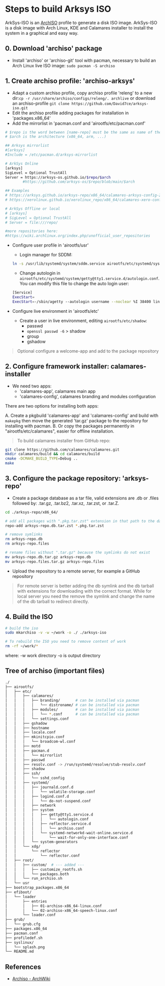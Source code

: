 # Steps to build Arksys ISO

ArkSys-ISO is an [ArchISO](https://wiki.archlinux.org/title/Archiso) profile to generate a disk ISO image. ArkSys-ISO is a disk image with Arch Linux, KDE and Calamares installer to install the system in a graphical and easy way.

## 0. Download 'archiso' package
- Install 'archiso' or 'archiso-git' tool with pacman, necessary to build an Arch Linux live ISO image: `sudo pacman -S archiso`


## 1. Create archiso profile: 'archiso-arksys'
- Adapt a custom archiso profile, copy archiso profile 'releng' to a new dir:`cp -r /usr/share/archiso/configs/releng/. archlive` or download an archiso-profile `git clone https://github.com/David7ce/arksys-iso.git`
- Edit the archiso profile adding packages for installation in 'packages.x86_64'
- Add the mirrorlist in 'pacman.conf and 'airootfs/etc/pacman.conf'
```sh
# $repo is the word between [name-repo] must be the same as name of the database name-repo.db
# $arch is the architecture (x86_64, arm, ...)

## Arksys mirrorlist
#[arksys]
#Include = /etc/pacman.d/arksys-mirrorlist

# ArkSys Online
[arksys]
SigLevel = Optional TrustAll
Server = https://arksys-os.github.io/$repo/$arch
        #https://github.com/arksys-os/$repo/blob/main/$arch

## Examples
# https://arksys.github.io/arksys-repo/x86_64/calamares-arksys-config-23.08-20-any.pkg.tar.zst
# https://xerolinux.github.io/xerolinux_repo/x86_64/calamares-xero-config-23.08-20-any.pkg.tar.zst

# ArkSys Offline or local
# [arksys]
# SigLevel = Optional TrustAll
# Server = file:///repo/

#more repositories here:
#https://wiki.archlinux.org/index.php/unofficial_user_repositories
```

- Configure user profile in 'airootfs/usr'
    - Login manager for SDDM:
    ```sh
    ln -s /usr/lib/systemd/system/sddm.service airootfs/etc/systemd/system/display-manager.service`
    ```
    - Change autologin in `airootfs/etc/systemd/system/getty@tty1.service.d/autologin.conf`. You can modify this file to change the auto login user:
    ```sh
    [Service]
    ExecStart=
    ExecStart=-/sbin/agetty --autologin username --noclear %I 38400 linux
    ```

- Configure live environment in 'airootfs/etc'
    - Create a user in live environment, editing `airootfs/etc/shadow`:
        - passwd
        - `openssl passwd -6` > shadow
        - group
        - gshadow

> Optional configure a welcome-app and add to the package repository

## 2. Configure framework installer: calamares-installer
- We need two apps:
    - 'calamares-app', calamares main app
    - 'calamares-config', calamares branding and modules configuration

There are two options for installing both apps:

A. Create a pkgbuild 'calamares-app' and 'calamares-config' and build with `makepkg` then move the generated 'tar.gz' package to the repository for installing with pacman.
B. Or copy the packages permanently in "airootfs/etc/calamares", easier for offline installation.


> To build calamares installer from GitHub repo:
```sh
git clone https://github.com/calamares/calamares.git
mkdir calamares/build && cd calamares/build
cmake -DCMAKE_BUILD_TYPE=Debug ..
make
```

## 3. Configure the package repository: 'arksys-repo'
- Create a package database as a tar file, valid extensions are .db or .files followed by:  .tar.gz, .tar.bz2, .tar.xz, .tar.zst, or .tar.Z.
```sh
cd ./arksys-repo/x86_64/

# add all packages with ".pkg.tar.zst" extension in that path to the database
repo-add arksys-repo.db.tar.zst *.pkg.tar.zst

# remove symlinks
rm arksys-repo.db
rm arksys-repo.files

# rename files without ".tar.gz" because the symlinks do not exist
mv arksys-repo.db.tar.gz arksys-repo.db
mv arksys-repo.files.tar.gz arksys-repo.files
```

- Upload the repository to a remote server, for example a GitHub repository

> For remote server is better adding the db symlink and the db tarball with extensions for downloading with the correct format. While for local server you need the remove the symlink and change the name of the db tarball to redirect directly.

## 4. Build the ISO
```sh
# build the iso
sudo mkarchiso -v -w ~/work -o ./ ./arksys-iso

# To rebuild the ISO you need to remove content of work
rm -rf ~/work/*
```
where:
-w work directory
-o is output directory

## Tree of archiso (important files)
```sh
./
├── airootfs/
│   ├── etc/
│   │   ├── calamares/
│   │   │   ├── branding/       # can be installed via pacman
│   │   │   │   └── distroname/ # can be installed via pacman
│   │   │   ├── modules/        # can be installed via pacman
│   │   │   │   └── *.conf      # can be installed via pacman
│   │   │   └── settings.conf
│   │   ├── gshadow
│   │   ├── hostname
│   │   ├── locale.conf
│   │   ├── mkinitcpio.conf
│   │   │   └── broadcom-wl.conf
│   │   ├── motd
│   │   ├── pacman.d
│   │   │   └── mirrorlist
│   │   ├── passwd
│   │   ├── resolv.conf -> /run/systemd/resolve/stub-resolv.conf
│   │   ├── shadow
│   │   ├── ssh/
│   │   │   └── sshd_config
│   │   ├── systemd/
│   │   │   ├── journald.conf.d
│   │   │   │   └── volatile-storage.conf
│   │   │   ├── logind.conf.d
│   │   │   │   └── do-not-suspend.conf
│   │   │   ├── network
│   │   │   ├── system
│   │   │   │   ├── getty@tty1.service.d
│   │   │   │   │   └── autologin.conf
│   │   │   │   ├── reflector.service.d
│   │   │   │   │   └── archiso.conf
│   │   │   │   └── systemd-networkd-wait-online.service.d
│   │   │   │       └── wait-for-only-one-interface.conf
│   │   │   └── system-generators
│   │   └── xdg/
│   │       └── reflector
│   │           └── reflector.conf
│   ├── root/
│   │   ├── custom/  # --- added ---
│   │   │   ├── customize_rootfs.sh
│   │   │   └── packages.both
│   │   └── run_archiso.sh
│   └── usr
├── bootstrap_packages.x86_64
├── efiboot/
│   └── loader
│       ├── entries
│       │   ├── 01-archiso-x86_64-linux.conf
│       │   └── 02-archiso-x86_64-speech-linux.conf
│       └── loader.conf
├── grub/
│   └── grub.cfg
├── packages.x86_64
├── pacman.conf
├── profiledef.sh
├── syslinux/
│   └── splash.png
└── README.md
```

## References
- [Archiso - ArchWiki](https://wiki.archlinux.org/title/Archiso)
